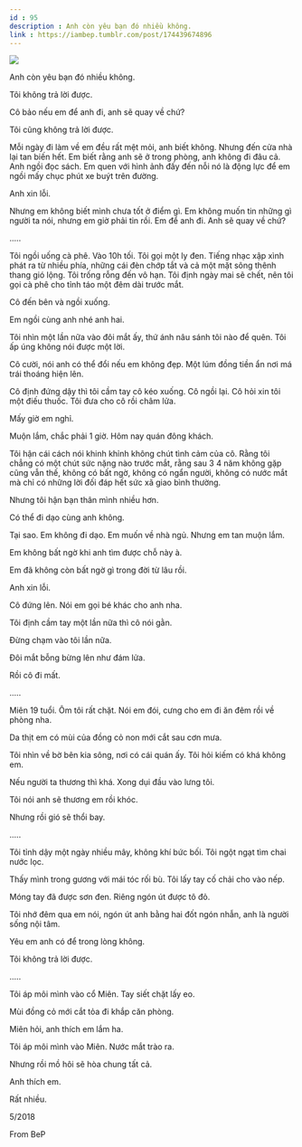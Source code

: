 ```yaml
---
id : 95
description : Anh còn yêu bạn đó nhiều không.
link : https://iambep.tumblr.com/post/174439674896
---
```


![](https://64.media.tumblr.com/f7dee0662c478d5fd469067a62485164/tumblr_p9lrxww9u11u3a9rjo1_500.jpg)

Anh còn yêu bạn đó nhiều không.

Tôi không trả lời được.

Cô bảo nếu em để anh đi, anh sẽ quay về chứ?

Tôi cũng không trả lời được.

Mỗi ngày đi làm về em đều rất mệt mỏi, anh biết không. Nhưng đến cửa nhà
lại tan biến hết. Em biết rằng anh sẽ ở trong phòng, anh không đi đâu cả.
Anh ngồi đọc sách. Em quen với hình ảnh đấy đến nỗi nó là động lực để em
ngồi mấy chục phút xe buýt trên đường.

Anh xin lỗi.

Nhưng em không biết mình chưa tốt ở điểm gì. Em không muốn tin những gì
người ta nói, nhưng em giờ phải tin rồi. Em để anh đi. Anh sẽ quay về chứ?

.....

Tôi ngồi uống cà phê. Vào 10h tối. Tôi gọi một ly đen. Tiếng nhạc xập xình
phát ra từ nhiều phía, những cái đèn chớp tắt và cả một mặt sông thênh thang
gió lộng. Tôi trống rỗng đến vô hạn. Tôi định ngày mai sẽ chết, nên tôi
gọi cà phê cho tỉnh táo một đêm dài trước mắt.

Cô đến bên và ngồi xuống.

Em ngồi cùng anh nhé anh hai.

Tôi nhìn một lần nữa vào đôi mắt ấy, thứ ánh nâu sánh tôi nào để quên. Tôi
ấp úng không nói được một lời.

Cô cười, nói anh có thể đổi nếu em không đẹp. Một lúm đồng tiền ẩn nơi má
trái thoáng hiện lên.

Cô định đứng dậy thì tôi cầm tay cô kéo xuống. Cô ngồi lại. Cô hỏi xin tôi
một điếu thuốc. Tôi đưa cho cô rồi châm lửa.

Mấy giờ em nghỉ.

Muộn lắm, chắc phải 1 giờ. Hôm nay quán đông khách.

Tôi hận cái cách nói khinh khỉnh không chút tình cảm của cô. Rằng tôi chẳng
có một chút sức nặng nào trước mắt, rằng sau 3 4 năm không gặp cũng vẫn
thế, không có bất ngờ, không có ngẩn người, không có nước mắt mà chỉ có
những lời đối đáp hết sức xã giao bình thường.

Nhưng tôi hận bạn thân mình nhiều hơn.

Có thể đi dạo cùng anh không.

Tại sao. Em không đi dạo. Em muốn về nhà ngủ. Nhưng em tan muộn lắm.

Em không bất ngờ khi anh tìm được chỗ này à.

Em đã không còn bất ngờ gì trong đời từ lâu rồi.

Anh xin lỗi.

Cô đứng lên. Nói em gọi bé khác cho anh nha.

Tôi định cầm tay một lần nữa thì cô nói gằn.

Đừng chạm vào tôi lần nữa.

Đôi mắt bỗng bừng lên như đám lửa.

Rồi cô đi mất.

.....

Miên 19 tuổi. Ôm tôi rất chặt. Nói em đói, cưng cho em đi ăn đêm rồi về
phòng nha.

Da thịt em có mùi của đồng cỏ non mới cắt sau cơn mưa.

Tôi nhìn về bờ bên kia sông, nơi có cái quán ấy. Tôi hỏi kiếm có khá không
em.

Nếu người ta thương thì khá. Xong dụi đầu vào lưng tôi.

Tôi nói anh sẽ thương em rồi khóc.

Nhưng rồi gió sẽ thổi bay.

.....

Tôi tỉnh dậy một ngày nhiều mây, không khí bức bối. Tôi ngột ngạt tìm chai
nước lọc.

Thấy mình trong gương với mái tóc rối bù. Tôi lấy tay cố chải cho vào nếp.

Móng tay đã được sơn đen. Riêng ngón út được tô đỏ.

Tôi nhớ đêm qua em nói, ngón út anh bằng hai đốt ngón nhẫn, anh là người
sống nội tâm.

Yêu em anh có để trong lòng không.

Tôi không trả lời được.

.....

Tôi áp môi mình vào cổ Miên. Tay siết chặt lấy eo.

Mùi đồng cỏ mới cắt tỏa đi khắp căn phòng.

Miên hỏi, anh thích em lắm ha.

Tôi áp môi mình vào Miên. Nước mắt trào ra.

Nhưng rồi mồ hôi sẽ hòa chung tất cả.

Anh thích em.

Rất nhiều.

5/2018

From BeP